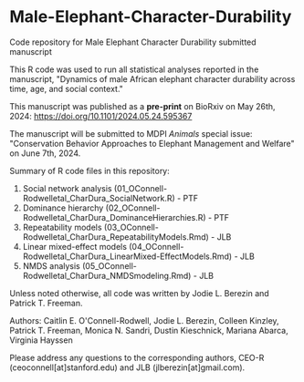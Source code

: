 # Male-Elephant-Character-Durability
Code repository for Male Elephant Character Durability submitted manuscript

This R code was used to run all statistical analyses reported in the manuscript, "Dynamics of male African elephant character durability across time, age, and social context." 

This manuscript was published as a **pre-print** on BioRxiv on May 26th, 2024: https://doi.org/10.1101/2024.05.24.595367

The manuscript will be submitted to MDPI _Animals_ special issue: "Conservation Behavior Approaches to Elephant Management and Welfare" on June 7th, 2024.

Summary of R code files in this repository:
1. Social network analysis (01_OConnell-Rodwelletal_CharDura_SocialNetwork.R) - PTF
2. Dominance hierarchy (02_OConnell-Rodwelletal_CharDura_DominanceHierarchies.R) - PTF
3. Repeatability models (03_OConnell-Rodwelletal_CharDura_RepeatabilityModels.Rmd) - JLB
4. Linear mixed-effect models (04_OConnell-Rodwelletal_CharDura_LinearMixed-EffectModels.Rmd) - JLB
5. NMDS analysis (05_OConnell-Rodwelletal_CharDura_NMDSmodeling.Rmd) - JLB

Unless noted otherwise, all code was written by Jodie L. Berezin and Patrick T. Freeman.

Authors: Caitlin E. O'Connell-Rodwell, Jodie L. Berezin, Colleen Kinzley, Patrick T. Freeman, Monica N. Sandri, Dustin Kieschnick, Mariana Abarca, Virginia Hayssen

Please address any questions to the corresponding authors, CEO-R (ceoconnell[at]stanford.edu) and JLB (jlberezin[at]gmail.com).
